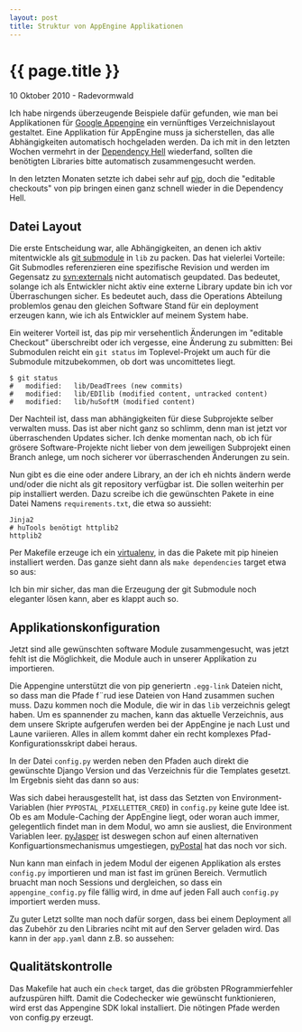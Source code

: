```yaml
---
layout: post
title: Struktur von AppEngine Applikationen
---
```


{{ page.title }}
================

<p class="meta">10 Oktober 2010 - Radevormwald</p>

Ich habe nirgends überzeugende Beispiele dafür gefunden, wie man bei Applikationen für [Google Appengine][1]
ein vernünftiges Verzeichnislayout gestaltet. Eine Applikation für AppEngine muss ja sicherstellen, das alle
Abhängigkeiten automatisch hochgeladen werden. Da ich mit in den letzten Wochen vermehrt in der [Dependency Hell][2] wiederfand, sollten die benötigten Libraries bitte automatisch zusammengesucht werden.

In den letzten Monaten setzte ich dabei sehr auf [pip][3], doch die "editable checkouts" von pip bringen einen ganz schnell wieder in die Dependency Hell.

Datei Layout
------------

Die erste Entscheidung war, alle Abhängigkeiten, an denen ich aktiv mitentwickle als [git submodule][4] in `lib` zu packen. Das hat vielerlei Vorteile: Git Submodles referenzieren eine spezifische Revision und werden im Gegensatz zu [svn:externals][5] nicht automatisch geupdated. Das bedeutet, solange ich als Entwickler nicht aktiv eine externe Library update bin ich vor Überraschungen sicher. Es bedeutet auch, dass die Operations Abteilung problemlos genau den gleichen Software Stand für ein deployment erzeugen kann, wie ich als Entwickler auf meinem System habe.

Ein weiterer Vorteil ist, das pip mir versehentlich Änderungen im "editable Checkout" überschreibt oder ich vergesse, eine Änderung zu submitten: Bei Submodulen reicht ein `git status` im Toplevel-Projekt um auch für die Submodule mitzubekommen, ob dort was uncomittetes liegt.

    $ git status
    #	modified:   lib/DeadTrees (new commits)
    #	modified:   lib/EDIlib (modified content, untracked content)
    #	modified:   lib/huSoftM (modified content)

Der Nachteil ist, dass man abhängigkeiten für diese Subprojekte selber verwalten muss. Das ist aber nicht ganz so schlimm, denn man ist jetzt vor überraschenden Updates sicher. Ich denke momentan nach, ob ich für grösere Software-Projekte nicht lieber von dem jeweiligen Subprojekt einen Branch anlege, um noch sicherer vor überraschenden Änderungen zu sein.

Nun gibt es die eine oder andere Library, an der ich eh nichts ändern werde und/oder die nicht als git repository verfügbar ist. Die sollen weiterhin per pip installiert werden. Dazu screibe ich die gewünschten Pakete in eine Datei Namens `requirements.txt`, die etwa so aussieht:

    Jinja2
    # huTools benötigt httplib2
    httplib2

Per Makefile erzeuge ich ein [virtualenv][6], in das die Pakete mit pip hineien installiert werden. Das ganze sieht dann als `make dependencies` target etwa so aus:

<script src="http://gist.github.com/619112.js?file=Makefile"></script>

Ich bin mir sicher, das man die Erzeugung der git Submodule noch eleganter lösen kann, aber es klappt auch so.


Applikationskonfiguration
-------------------------

Jetzt sind alle gewünschten software Module zusammengesucht, was jetzt fehlt ist die Möglichkeit, die Module auch in unserer Applikation zu importieren.

Die Appengine unterstützt die von pip generiertn `.egg-link` Dateien nicht, so dass man die Pfade f¨rud iese Dateien von Hand zusammen suchen muss. Dazu kommen noch die Module, die wir in das `lib` verzeichnis gelegt haben. Um es spannender zu machen, kann das aktuelle Verzeichnis, aus dem unsere Skripte aufgerufen werden bei der AppEngine je nach Lust und Laune variieren. Alles in allem kommt daher ein recht komplexes Pfad-Konfigurationsskript dabei heraus.

In der Datei `config.py` werden neben den Pfaden auch direkt die gewünschte Django Version und das Verzeichnis für die Templates gesetzt. Im Ergebnis sieht das dann so aus:


<script src="http://gist.github.com/619112.js?file=config.py"></script>

Was sich dabei herausgestellt hat, ist dass das Setzten von Environment-Variablen (hier `PYPOSTAL_PIXELLETTER_CRED`) in `config.py` keine gute Idee ist. Ob es am Module-Caching der AppEngine liegt, oder woran auch immer, gelegentlich findet man in dem Modul, wo amn sie ausliest, die Environment Variablen leer. [pyJasper][7] ist deswegen schon auf einen alternativen Konfiguartionsmechanismus umgestiegen, [pyPostal][8] hat das noch vor sich.

Nun kann man einfach in jedem Modul der eigenen Applikation als erstes `config.py` importieren und man ist fast im grünen Bereich. Vermutlich bruacht man noch Sessions und dergleichen, so dass ein `appengine_config.py` file fällig wird, in dme auf jeden Fall auch `config.py` importiert werden muss.

<script src="http://gist.github.com/619112.js?file=appengine_config.py"></script>

Zu guter Letzt sollte man noch dafür sorgen, dass bei einem Deployment all das Zubehör zu den Libraries nciht mit auf den Server geladen wird. Das kann in der `app.yaml` dann z.B. so aussehen:

<script src="http://gist.github.com/619112.js?file=app.yaml"></script>


Qualitätskontrolle
------------------

Das Makefile hat auch ein `check` target, das die gröbsten PRogrammierfehler aufzuspüren hilft. Damit die Codechecker wie gewünscht funktionieren, wird erst das Appengine SDK lokal installiert. Die nötingen Pfade werden von config.py erzeugt.


[1]: http://de.wikipedia.org/wiki/Google_App_Engine
[2]: http://en.wikipedia.org/wiki/Dependency_hell
[3]: http://pypi.python.org/pypi/pip
[4]: http://speirs.org/blog/2009/5/11/understanding-git-submodules.html
[5]: http://svnbook.red-bean.com/en/1.0/ch07s03.html
[6]: http://pypi.python.org/pypi/virtualenv
[7]: http://pypi.python.org/pypi/pyJasper
[8]: http://pypi.python.org/pypi/pyPostal

